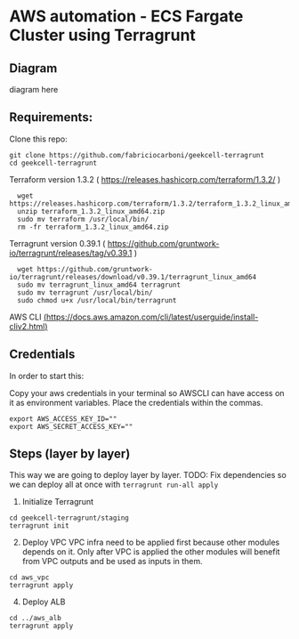 # AWS automation - ECS Fargate Cluster using Terragrunt

## Diagram
diagram here
## Requirements:

Clone this repo:
```
git clone https://github.com/fabriciocarboni/geekcell-terragrunt
cd geekcell-terragrunt
```

Terraform version 1.3.2 ( https://releases.hashicorp.com/terraform/1.3.2/ )
 
```
  wget https://releases.hashicorp.com/terraform/1.3.2/terraform_1.3.2_linux_amd64.zip
  unzip terraform_1.3.2_linux_amd64.zip
  sudo mv terraform /usr/local/bin/
  rm -fr terraform_1.3.2_linux_amd64.zip
```
Terragrunt version 0.39.1 ( https://github.com/gruntwork-io/terragrunt/releases/tag/v0.39.1 )
 
```
  wget https://github.com/gruntwork-io/terragrunt/releases/download/v0.39.1/terragrunt_linux_amd64
  sudo mv terragrunt_linux_amd64 terragrunt
  sudo mv terragrunt /usr/local/bin/
  sudo chmod u+x /usr/local/bin/terragrunt
```
AWS CLI [(https://docs.aws.amazon.com/cli/latest/userguide/install-cliv2.html)](https://docs.aws.amazon.com/cli/latest/userguide/install-cliv2.html)

## Credentials
In order to start this:

Copy your aws credentials in your terminal so AWSCLI can have access on it as environment variables. Place the credentials within the commas.
```
export AWS_ACCESS_KEY_ID=""
export AWS_SECRET_ACCESS_KEY=""
```

## Steps (layer by layer)

This way we are going to deploy layer by layer. TODO: Fix dependencies so we can deploy all at once with `terragrunt run-all apply` 

1) Initialize Terragrunt
```
cd geekcell-terragrunt/staging
terragrunt init
```
2) Deploy VPC
VPC infra need to be applied first because other modules depends on it. Only after VPC is applied the other modules will benefit from VPC outputs and be used as inputs in them.
```
cd aws_vpc
terragrunt apply
```

4) Deploy ALB
```
cd ../aws_alb
terragrunt apply